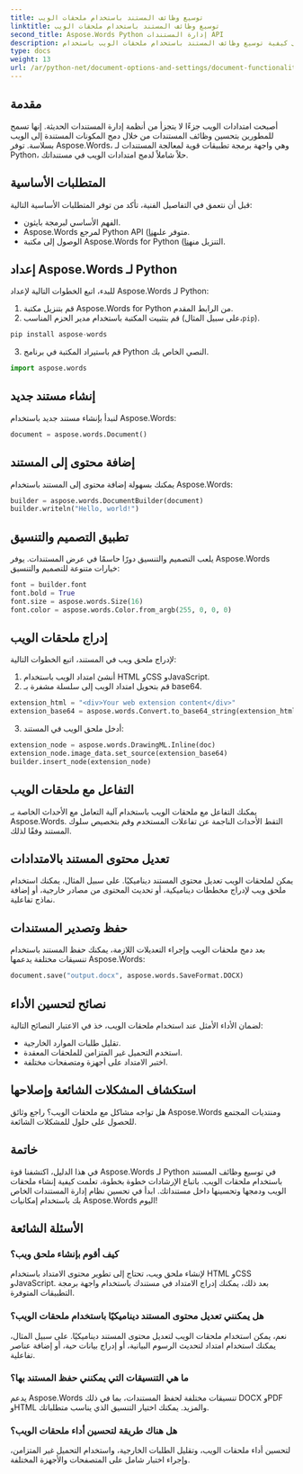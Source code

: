 ```yaml
---
title: توسيع وظائف المستند باستخدام ملحقات الويب
linktitle: توسيع وظائف المستند باستخدام ملحقات الويب
second_title: Aspose.Words Python إدارة المستندات API
description: تعرف على كيفية توسيع وظائف المستند باستخدام ملحقات الويب باستخدام Aspose.Words for Python. دليل خطوة بخطوة مع الكود المصدري للتكامل السلس.
type: docs
weight: 13
url: /ar/python-net/document-options-and-settings/document-functionality-web-extensions/
---
```


## مقدمة

أصبحت امتدادات الويب جزءًا لا يتجزأ من أنظمة إدارة المستندات الحديثة. إنها تسمح للمطورين بتحسين وظائف المستندات من خلال دمج المكونات المستندة إلى الويب بسلاسة. توفر Aspose.Words، وهي واجهة برمجة تطبيقات قوية لمعالجة المستندات لـ Python، حلاً شاملاً لدمج امتدادات الويب في مستنداتك.

## المتطلبات الأساسية

قبل أن نتعمق في التفاصيل الفنية، تأكد من توفر المتطلبات الأساسية التالية:

- الفهم الأساسي لبرمجة بايثون.
-  Aspose.Words لمرجع Python API (متوفر على[هنا](https://reference.aspose.com/words/python-net/).
-  الوصول إلى مكتبة Aspose.Words for Python (التنزيل من[هنا](https://releases.aspose.com/words/python/).

## إعداد Aspose.Words لـ Python

للبدء، اتبع الخطوات التالية لإعداد Aspose.Words لـ Python:

1. قم بتنزيل مكتبة Aspose.Words for Python من الرابط المقدم.
2.  قم بتثبيت المكتبة باستخدام مدير الحزم المناسب (على سبيل المثال،`pip`).

```python
pip install aspose-words
```

3. قم باستيراد المكتبة في برنامج Python النصي الخاص بك.

```python
import aspose.words
```

## إنشاء مستند جديد

لنبدأ بإنشاء مستند جديد باستخدام Aspose.Words:

```python
document = aspose.words.Document()
```

## إضافة محتوى إلى المستند

يمكنك بسهولة إضافة محتوى إلى المستند باستخدام Aspose.Words:

```python
builder = aspose.words.DocumentBuilder(document)
builder.writeln("Hello, world!")
```

## تطبيق التصميم والتنسيق

يلعب التصميم والتنسيق دورًا حاسمًا في عرض المستندات. يوفر Aspose.Words خيارات متنوعة للتصميم والتنسيق:

```python
font = builder.font
font.bold = True
font.size = aspose.words.Size(16)
font.color = aspose.words.Color.from_argb(255, 0, 0, 0)
```

## إدراج ملحقات الويب

لإدراج ملحق ويب في المستند، اتبع الخطوات التالية:

1. أنشئ امتداد الويب باستخدام HTML وCSS وJavaScript.
2. قم بتحويل امتداد الويب إلى سلسلة مشفرة بـ base64.

```python
extension_html = "<div>Your web extension content</div>"
extension_base64 = aspose.words.Convert.to_base64_string(extension_html)
```

3. أدخل ملحق الويب في المستند:

```python
extension_node = aspose.words.DrawingML.Inline(doc)
extension_node.image_data.set_source(extension_base64)
builder.insert_node(extension_node)
```

## التفاعل مع ملحقات الويب

يمكنك التفاعل مع ملحقات الويب باستخدام آلية التعامل مع الأحداث الخاصة بـ Aspose.Words. التقط الأحداث الناجمة عن تفاعلات المستخدم وقم بتخصيص سلوك المستند وفقًا لذلك.

## تعديل محتوى المستند بالامتدادات

يمكن لملحقات الويب تعديل محتوى المستند ديناميكيًا. على سبيل المثال، يمكنك استخدام ملحق ويب لإدراج مخططات ديناميكية، أو تحديث المحتوى من مصادر خارجية، أو إضافة نماذج تفاعلية.

## حفظ وتصدير المستندات

بعد دمج ملحقات الويب وإجراء التعديلات اللازمة، يمكنك حفظ المستند باستخدام تنسيقات مختلفة يدعمها Aspose.Words:

```python
document.save("output.docx", aspose.words.SaveFormat.DOCX)
```

## نصائح لتحسين الأداء

لضمان الأداء الأمثل عند استخدام ملحقات الويب، خذ في الاعتبار النصائح التالية:

- تقليل طلبات الموارد الخارجية.
- استخدم التحميل غير المتزامن للملحقات المعقدة.
- اختبر الامتداد على أجهزة ومتصفحات مختلفة.

## استكشاف المشكلات الشائعة وإصلاحها

هل تواجه مشاكل مع ملحقات الويب؟ راجع وثائق Aspose.Words ومنتديات المجتمع للحصول على حلول للمشكلات الشائعة.

## خاتمة

في هذا الدليل، اكتشفنا قوة Aspose.Words لـ Python في توسيع وظائف المستند باستخدام ملحقات الويب. باتباع الإرشادات خطوة بخطوة، تعلمت كيفية إنشاء ملحقات الويب ودمجها وتحسينها داخل مستنداتك. ابدأ في تحسين نظام إدارة المستندات الخاص بك باستخدام إمكانيات Aspose.Words اليوم!

## الأسئلة الشائعة

### كيف أقوم بإنشاء ملحق ويب؟

لإنشاء ملحق ويب، تحتاج إلى تطوير محتوى الامتداد باستخدام HTML وCSS وJavaScript. بعد ذلك، يمكنك إدراج الامتداد في مستندك باستخدام واجهة برمجة التطبيقات المتوفرة.

### هل يمكنني تعديل محتوى المستند ديناميكيًا باستخدام ملحقات الويب؟

نعم، يمكن استخدام ملحقات الويب لتعديل محتوى المستند ديناميكيًا. على سبيل المثال، يمكنك استخدام امتداد لتحديث الرسوم البيانية، أو إدراج بيانات حية، أو إضافة عناصر تفاعلية.

### ما هي التنسيقات التي يمكنني حفظ المستند بها؟

يدعم Aspose.Words تنسيقات مختلفة لحفظ المستندات، بما في ذلك DOCX وPDF وHTML والمزيد. يمكنك اختيار التنسيق الذي يناسب متطلباتك.

### هل هناك طريقة لتحسين أداء ملحقات الويب؟

لتحسين أداء ملحقات الويب، وتقليل الطلبات الخارجية، واستخدام التحميل غير المتزامن، وإجراء اختبار شامل على المتصفحات والأجهزة المختلفة.